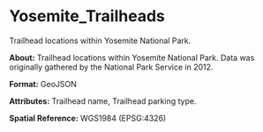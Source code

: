 # Yosemite_Trailheads
Trailhead locations within Yosemite National Park.

<b>About:</b>
Trailhead locations within Yosemite National Park. Data was originally gathered by the National Park Service in 2012.

<b>Format:</b>
GeoJSON

<b>Attributes:</b>
Trailhead name, Trailhead parking type.

<b>Spatial Reference:</b>
WGS1984 (EPSG:4326)
